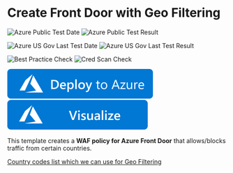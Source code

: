 # Create Front Door with Geo Filtering

![Azure Public Test Date](https://azurequickstartsservice.blob.core.windows.net/badges/101-front-door-geo-filtering/PublicLastTestDate.svg)
![Azure Public Test Result](https://azurequickstartsservice.blob.core.windows.net/badges/101-front-door-geo-filtering/PublicDeployment.svg)

![Azure US Gov Last Test Date](https://azurequickstartsservice.blob.core.windows.net/badges/101-front-door-geo-filtering/FairfaxLastTestDate.svg)
![Azure US Gov Last Test Result](https://azurequickstartsservice.blob.core.windows.net/badges/101-front-door-geo-filtering/FairfaxDeployment.svg)

![Best Practice Check](https://azurequickstartsservice.blob.core.windows.net/badges/101-front-door-geo-filtering/BestPracticeResult.svg)
![Cred Scan Check](https://azurequickstartsservice.blob.core.windows.net/badges/101-front-door-geo-filtering/CredScanResult.svg)

[![Deploy To Azure](https://raw.githubusercontent.com/Azure/azure-quickstart-templates/master/1-CONTRIBUTION-GUIDE/images/deploytoazure.svg?sanitize=true)](https://portal.azure.com/#create/Microsoft.Template/uri/https%3A%2F%2Fraw.githubusercontent.com%2FAzure%2Fazure-quickstart-templates%2Fmaster%2F101-front-door-geo-filtering%2Fazuredeploy.json)
[![Visualize](https://raw.githubusercontent.com/Azure/azure-quickstart-templates/master/1-CONTRIBUTION-GUIDE/images/visualizebutton.svg?sanitize=true)](http://armviz.io/#/?load=https%3A%2F%2Fraw.githubusercontent.com%2FAzure%2Fazure-quickstart-templates%2Fmaster%2F101-front-door-geo-filtering%2Fazuredeploy.json)

This template creates a **WAF policy for Azure Front Door** that allows/blocks
traffic from certain countries.

[Country codes list which we can use for Geo Filtering](https://msdn.microsoft.com/library/mt761717.aspx)
